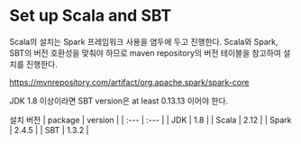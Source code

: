 # Set up Scala and SBT

Scala의 설치는 Spark 프레임워크 사용을 염두에 두고 진행한다.
Scala와 Spark, SBT의 버전 호환성을 맞춰야 하므로 maven repository의 버전 테이블을 참고하여 설치를 진행한다.

https://mvnrepository.com/artifact/org.apache.spark/spark-core

JDK 1.8 이상이라면 SBT version은 at least 0.13.13 이어야 한다.

설치 버전
| package | version |
| :--- | :--- |
| JDK | 1.8 |
| Scala | 2.12 |
| Spark | 2.4.5 |
| SBT | 1.3.2 |
